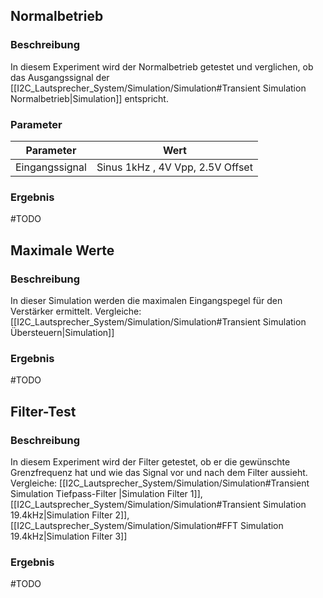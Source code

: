 
## Normalbetrieb

### Beschreibung
In diesem Experiment wird der Normalbetrieb getestet und verglichen, ob das Ausgangssignal der [[I2C_Lautsprecher_System/Simulation/Simulation#Transient Simulation Normalbetrieb|Simulation]] entspricht. 

### Parameter

| Parameter | Wert |
|----|------|
| Eingangssignal | Sinus 1kHz , 4V Vpp, 2.5V Offset |

### Ergebnis

#TODO


## Maximale Werte

### Beschreibung 
In dieser Simulation werden die maximalen Eingangspegel für den Verstärker ermittelt.
Vergleiche: [[I2C_Lautsprecher_System/Simulation/Simulation#Transient Simulation Übersteuern|Simulation]]

### Ergebnis

#TODO



## Filter-Test

### Beschreibung
In diesem Experiment wird der Filter getestet, ob er die gewünschte Grenzfrequenz hat und wie das  Signal vor und nach dem Filter aussieht. Vergleiche: [[I2C_Lautsprecher_System/Simulation/Simulation#Transient Simulation Tiefpass-Filter |Simulation Filter 1]], [[I2C_Lautsprecher_System/Simulation/Simulation#Transient Simulation 19.4kHz|Simulation Filter 2]], [[I2C_Lautsprecher_System/Simulation/Simulation#FFT Simulation 19.4kHz|Simulation Filter 3]]

### Ergebnis 

#TODO 
